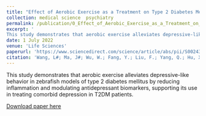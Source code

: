 ```yaml
---
title: "Effect of Aerobic Exercise as a Treatment on Type 2 Diabetes Mellitus with Depression-like Behavior Zebrafish"
collection: medical science  psychiatry
permalink: /publication/0_Effect_of_Aerobic_Exercise_as_a_Treatment_on_Type_2_Diabetes_Mellitus_with_Depression-like_Behavior_Zebrafish
excerpt: '
This study demonstrates that aerobic exercise alleviates depressive-like behavior in zebrafish models of type 2 diabetes mellitus by reducing inflammation and modulating antidepressant biomarkers, supporting its use in treating comorbid depression in T2DM patients.'
date: 1 July 2022
venue: 'Life Sciences'
paperurl: 'https://www.sciencedirect.com/science/article/abs/pii/S0024320522002788?via%3Dihub'
citation: 'Wang, L#; Ma, J#; Wu, W.; Fang, Y.; Liu, F.; Yang, Q.; Hu, X.; Gu, X.; He, Z.; Sun, D *; et al..(2022). &quot;Effect of Aerobic Exercise as a Treatment on Type 2 Diabetes Mellitus with Depression-like Behavior Zebrafish.&quot; <i>Life Sciences</i>. 300, 120578.'
---
```

This study demonstrates that aerobic exercise alleviates depressive-like behavior in zebrafish models of type 2 diabetes mellitus by reducing inflammation and modulating antidepressant biomarkers, supporting its use in treating comorbid depression in T2DM patients.

[Download paper here](https://www.sciencedirect.com/science/article/abs/pii/S0024320522002788?via%3Dihub)


